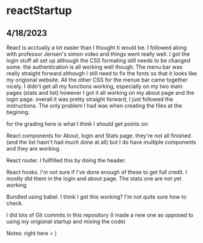 # reactStartup
## 4/18/2023
<p>React is acctually a lot easier than I thought ti would be. I followed along with professor Jensen's simon video and things went really well. I got the login stuff all set up although the CSS formating still needs to be changed some. the authentication is all working well though. The menu bar was really straight forward although I still need to fix the fonts so that it looks like my origional website. All the other CSS for the menue bar came together nicely. I didn't get all my functions working, especially on my two main pages (stats and list) however I got it all working on my about page and the login page. overall it was pretty straight forward, I just followed the instructions. The only problem I had was when creating the files at the begining. </p>
<p> for the grading here is what I think I should get points on:<p></p>
<p>React components for About, login and Stats page. they're not all finished (and the list hasn't had much done at all) but I do have multiple components and they are working. </p>
<p>React router. I fullfilled this by doing the header.</p>
<p>React hooks. I'm not sure if I've done enough of these to get full credit. I mostly did them in the login and about page. The stats one are not yet working</p>
<p>Bundled using babel. I think I got this working? I'm not quite sure how to check. </p>
<p>I did lots of Git commits in this repository (I made a new one as opposed to using my origional startup and mixing the code)</p>
<p>Notes: right here = )</p>
